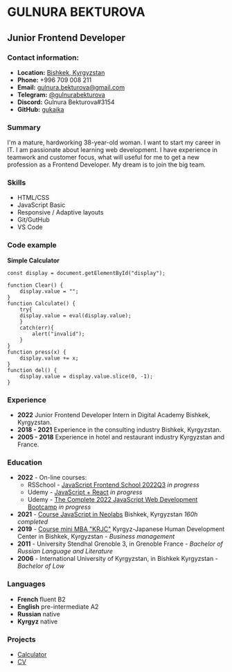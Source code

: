 # GULNURA BEKTUROVA  

## Junior Frontend Developer

### Contact information:
* __Location:__ [Bishkek, Kyrgyzstan](https://tinyurl.com/yycz3enb)
* __Phone:__ +996 709 008 211
* __Email:__ gulnura.bekturova@gmail.com
* __Telegram:__ [@gulnurabekturova](https://t.me/gulnurabekturova)
* __Discord:__ Gulnura Bekturova#3154
* __GitHub:__ [gukaika](https://github.com/Gukaika)

### Summary 
I'm a mature, hardworking 38-year-old woman. I want to start my career in IT. I am passionate about learning web development. I have experience in teamwork and customer focus, what will useful for me to get a new profession  as a Frontend Developer. My dream is to join the big team. 

### Skills
* HTML/CSS
* JavaScript Basic
* Responsive / Adaptive layouts
* Git/GutHub
* VS Code

### Code example
__Simple Calculator__ 
```
const display = document.getElementById("display");

function Clear() {
    display.value = "";
}
function Calculate() {
    try{
    display.value = eval(display.value);
    }
    catch(err){
        alert("invalid");
    }    
}
function press(x) {
    display.value += x;
}
function del() {
    display.value = display.value.slice(0, -1);
}        
```

### Experience
* __2022__  Junior Frontend Developer Intern in Digital Academy Bishkek, Kyrgyzstan.
* __2018 - 2021__ Experience in the consulting industry Bishkek, Kyrgyzstan. 
* __2005 - 2018__ Experience in hotel and restaurant industry Kyrgyzstan and France.

### Education
* __2022__ - On-line courses:
    + RSSchool - [JavaScript Frontend School 2022Q3](https://rs.school/js/) *in progress* 
    + Udemy - [JavaScript + React](https://www.udemy.com/course/javascript_full/) *in progress*
    + Udemy - [The Complete 2022 JavaScript Web Development Bootcamp](https://www.udemy.com/course/the-complete-web-development-bootcamp/) *in progress*
* __2021__ - [Course JavaScript in Neolabs](https://www.instagram.com/p/CUcQibzoPF8/) Bishkek, Kyrgyzstan *160h completed*
* __2019__ - [Course mini MBA "KRJC"](https://www.instagram.com/p/B0DYZGbHjvY/) Kyrgyz-Japanese Human Development Center in Bishkek, Kyrgyzstan - *Business management*
* __2011__ - University Stendhal Grenoble 3, in Grenoble France - *Bachelor of Russian Language and Literature*
* __2006__ - International University of Kyrgyzstan, in Bishkek Kyrgyzstan - *Bachelor of Low*

### Languages
* __French__ fluent B2
* __English__ pre-intermediate A2 
* __Russian__ native
* __Kyrgyz__ native

### Projects
* [Calculator](https://gukaika.github.io/Calculator/)
* [CV](https://gukaika.github.io/rsschool-cv/cv)